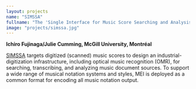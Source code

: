 ```yaml
---
layout: projects
name: "SIMSSA"
fullname: "The 'Single Interface for Music Score Searching and Analysis' project seeks to design an infrastructure for digitizing large corpora or music "
image: "projects/simssa.jpg"
---
```

**Ichiro Fujinaga/Julie Cumming, McGill University, Montréal**

[SIMSSA](http://simssa.ca/) targets digitized (scanned) music scores to design an industrial-digitization infrastructure, including optical music recognition (OMR), for searching, transcribing, and analyzing music document sources. To support a wide range of musical notation systems and styles, MEI is deployed as a common format for encoding all music notation output.

